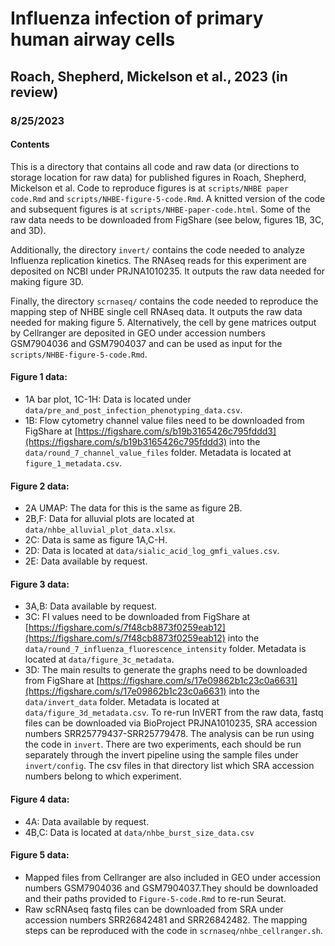 # Influenza infection of primary human airway cells
## Roach, Shepherd, Mickelson et al., 2023 (in review)
### 8/25/2023

#### Contents
This is a directory that contains all code and raw data (or directions to storage location for raw data) for published figures in Roach, Shepherd, Mickelson et al. Code to reproduce figures is at `scripts/NHBE paper code.Rmd` and `scripts/NHBE-figure-5-code.Rmd`. A knitted version of the code and subsequent figures is at `scripts/NHBE-paper-code.html`. Some of the raw data needs to be downloaded from FigShare (see below, figures 1B, 3C, and 3D).

Additionally, the directory `invert/` contains the code needed to analyze Influenza replication kinetics. The RNAseq reads for this experiment are deposited on NCBI under PRJNA1010235. It outputs the raw data needed for making figure 3D. 

Finally, the directory `scrnaseq/` contains the code needed to reproduce the mapping step of NHBE single cell RNAseq data. It outputs the raw data needed for making figure 5. Alternatively, the cell by gene matrices output by Cellranger are deposited in GEO under accession numbers GSM7904036 and GSM7904037 and can be used as input for the `scripts/NHBE-figure-5-code.Rmd`. 

#### Figure 1 data:
- 1A bar plot, 1C-1H: Data is located under `data/pre_and_post_infection_phenotyping_data.csv`. 
- 1B: Flow cytometry channel value files need to be downloaded from FigShare at [https://figshare.com/s/b19b3165426c795fddd3](https://figshare.com/s/b19b3165426c795fddd3) into the `data/round_7_channel_value_files` folder. Metadata is located at `figure_1_metadata.csv`.

#### Figure 2 data:
- 2A UMAP: The data for this is the same as figure 2B. 
- 2B,F: Data for alluvial plots are located at `data/nhbe_alluvial_plot_data.xlsx`. 
- 2C: Data is same as figure 1A,C-H. 
- 2D: Data is located at `data/sialic_acid_log_gmfi_values.csv`.
- 2E: Data available by request.

#### Figure 3 data:
- 3A,B: Data available by request.
- 3C: FI values need to be downloaded from FigShare at [https://figshare.com/s/7f48cb8873f0259eab12](https://figshare.com/s/7f48cb8873f0259eab12) into the `data/round_7_influenza_fluorescence_intensity` folder. Metadata is located at `data/figure_3c_metadata`.
- 3D: The main results to generate the graphs need to be downloaded from FigShare at [https://figshare.com/s/17e09862b1c23c0a6631](https://figshare.com/s/17e09862b1c23c0a6631) into the `data/invert_data` folder. Metadata is located at `data/figure_3d_metadata.csv`. To re-run InVERT from the raw data, fastq files can be downloaded via BioProject PRJNA1010235, SRA accession numbers SRR25779437-SRR25779478. The analysis can be run using the code in `invert`. There are two experiments, each should be run separately through the invert pipeline using the sample files under `invert/config`. The csv files in that directory list which SRA accession numbers belong to which experiment. 

#### Figure 4 data:
- 4A: Data available by request.
- 4B,C: Data is located at `data/nhbe_burst_size_data.csv`

#### Figure 5 data:
- Mapped files from Cellranger are also included in GEO under accession numbers GSM7904036 and GSM7904037.They should be downloaded and their paths provided to `Figure-5-code.Rmd` to re-run Seurat.
- Raw scRNAseq fastq files can be downloaded from SRA under accession numbers SRR26842481 and SRR26842482. The mapping steps can be reproduced with the code in `scrnaseq/nhbe_cellranger.sh`.